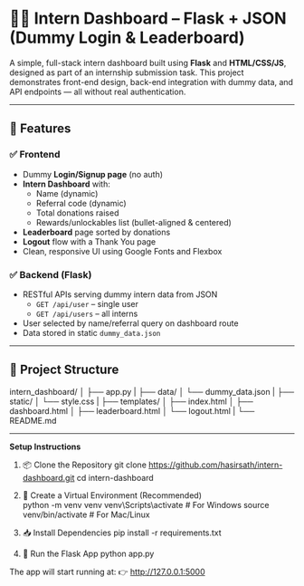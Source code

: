 # 🧑‍💼 Intern Dashboard – Flask + JSON (Dummy Login & Leaderboard)

A simple, full-stack intern dashboard built using **Flask** and **HTML/CSS/JS**, designed as part of an internship submission task. This project demonstrates front-end design, back-end integration with dummy data, and API endpoints — all without real authentication.

---

## 🌟 Features

### ✅ Frontend
- Dummy **Login/Signup page** (no auth)
- **Intern Dashboard** with:
  - Name (dynamic)
  - Referral code (dynamic)
  - Total donations raised
  - Rewards/unlockables list (bullet-aligned & centered)
- **Leaderboard** page sorted by donations
- **Logout** flow with a Thank You page
- Clean, responsive UI using Google Fonts and Flexbox

### ✅ Backend (Flask)
- RESTful APIs serving dummy intern data from JSON
  - `GET /api/user` – single user
  - `GET /api/users` – all interns
- User selected by name/referral query on dashboard route
- Data stored in static `dummy_data.json`

---

## 📁 Project Structure

intern_dashboard/
│
├── app.py 
|
├── data/
│ └── dummy_data.json
|
├── static/
│ └── style.css
|
├── templates/
│ ├── index.html 
│ ├── dashboard.html 
│ ├── leaderboard.html 
│ └── logout.html 
|
└── README.md 

---

**Setup Instructions**

1. 📦 Clone the Repository
git clone https://github.com/hasirsath/intern-dashboard.git
cd intern-dashboard

2. 🐍 Create a Virtual Environment (Recommended)  
python -m venv venv
venv\Scripts\activate  # For Windows
source venv/bin/activate  # For Mac/Linux

3. 📥 Install Dependencies
pip install -r requirements.txt

4. 🚀 Run the Flask App
python app.py

The app will start running at:
👉 http://127.0.0.1:5000
